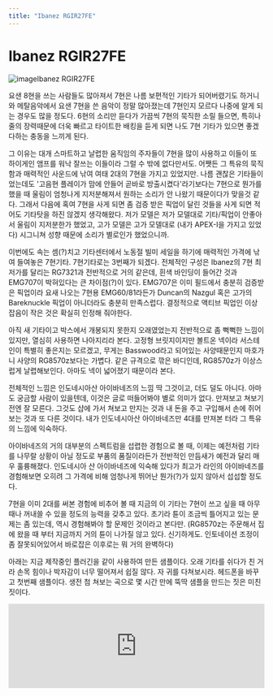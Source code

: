 ```yaml
---
title: "Ibanez RGIR27FE"
---
```

# Ibanez RGIR27FE

![image](def4396cd78a8d2907f15f7ce2ba3233.jpg)Ibanez RGIR27FE



요샌 8현을 쓰는 사람들도 많아져서 7현은 나름 보편적인 기타가 되어버렸기도 하거니와 메탈음악에서 요샌 7현을 쓴 음악이 정말 많아졌는데 7현인지 모르다 나중에 알게 되는 경우도 많을 정도다. 6현의 소리만 듣다가 가끔씩 7현의 묵직한 소릴 들으면, 특히나 줄의 장력때문에 더욱 빠르고 타이트한 배킹을 듣게 되면 나도 7현 기타가 있으면 좋겠다하는 충동을 느끼게 된다. 


그 이유는 대개 스마트하고 날렵한 움직임의 주자들이 7현을 많이 사용하고 이들이 또 하이게인 앰프를 워낙 잘쓰는 이들이라 그럴 수 밖에 없다만서도. 어쨋든 그 특유의 묵직함과 매력적인 사운드에 낚여 여태 2대의 7현을 가지고 있었지만. 나름 괜찮은 기타들이었는데도 '고음현 플레이가 맘에 안들어 곧바로 방출시켰다'라기보다는 7현으로 뭔가를 했을 때 울림이 엄청나게 지저분해져서 원하는 소리가 안 나왔기 때문이다가 맞을것 같다. 그래서 다음에 혹여 7현을 사게 되면 좀 검증 받은 픽업이 달린 것들을 사게 되면 적어도 기타탓을 하진 않겠지 생각해왔다. 저가 모델은 저가 모델대로 기타/픽업이 안좋아서 울림이 지저분한가 했었고, 고가 모델은 고가 모델대로 (내가 APEX-I을 가지고 있었다) 시그니쳐 성향 때문에 소리가 별로인가 했었으니까.


이번에도 속는 셈(?)치고 기타센터에서 노동절 빌미 세일을 하기에 매력적인 가격에 낚여 들여놓은 7현기타. 7현기타로는 3번째가 되겠다. 전체적인 구성은 Ibanez의 7현 최저가를 달리는 RG7321과 전반적으로 거의 같은데, 흰색 바인딩이 들어간 것과 EMG707이 박혀있다는 큰 차이점(?)이 있다. EMG707은 이미 필드에서 충분히 검증받은 픽업이라 요새 나오는 7현용 EMG60/81라든가 Duncan의 Nazgul 혹은 고가의 Bareknuckle 픽업이 아니더라도 충분히 만족스럽다. 결정적으로 액티브 픽업인 이상 잡음이 작은 것은 확실히 인정해 줘야한다.


아직 새 기타이고 박스에서 개봉되지 못한지 오래였었는지 전반적으로 좀 뻑뻑한 느낌이 있지만, 열심히 사용하면 나아지리라 본다. 고정형 브릿지이지만 볼트온 넥이라 서스테인이 특별히 좋은지는 모르겠고, 무게는 Basswood라고 되어있는 사양때문인지 마호가니 사양의 RG8570z보다는 가볍다. 같은 규격으로 깎은 바디인데, RG8570z가 이상스럽게 날렵해보인다. 아마도 넥이 넓어졌기 때문이라 본다.


전체적인 느낌은 인도네시아산 아이바네즈의 느낌 딱 그것이고, 더도 덜도 아니다. 아마도 궁금할 사람이 있을텐데, 이것은 글로 떠들어봐야 별로 의미가 없다. 만져보고 쳐보기 전엔 잘 모른다. 그것도 샵에 가서 쳐보고 만지는 것과 내 돈을 주고 구입해서 손에 쥐어보는 것과 또 다른 것이다. 내가 인도네시아산 아이바네즈만 4대를 만져본 터라 그 특유의 느낌에 익숙하다. 


아이바네즈의 거의 대부분의 스펙트럼을 섭렵한 경험으로 볼 때, 이제는 예전처럼 기타를 나무랄 상황이 아닐 정도로 부품의 품질이라든가 전반적인 만듬새가 예전과 달리 매우 훌륭해졌다. 인도네시아 산 아이바네즈에 익숙해 있다가 최고가 라인의 아이바네즈를 경험해보면 오히려 그 가격에 비해 엄청나게 뛰어난 뭔가(?)가 있지 않아서 섭섭할 정도다.


7현을 이미 2대를 써본 경험에 비추어 볼 때 지금의 이 기타는 7현이 쓰고 싶을 때 아무 때나 꺼내쓸 수 있을 정도의 능력을 갖추고 있다. 초기라 튠이 조금씩 틀어지고 있는 문제는 좀 있는데, 역시 경험해봐야 할 문제인 것이라고 본다만. (RG8570z는 주문해서 집에 왔을 때 부터 지금까지 거의 튠이 나가질 않고 있다. 신기하게도. 인토네이션 조정이 좀 잘못되어있어서 바로잡은 이후로는 뭐 거의 완벽하다)


아래는 지금 제작중인 플러긴을 같이 사용하여 만든 샘플이다. 오래 기타를 쉬다가 친 거라 손목 힘이나 박자감이 너무 떨어져서 쉽질 않다. 자 귀를 다쳐보시라. 헤드폰을 바꾸고 첫번째 샘플이다. 생전 첨 쳐보는 곡으로 몇 시간 만에 뚝딱 샘플을 만드는 짓은 미친 짓이다.




<iframe width="100%" height="166" scrolling="no" frameborder="no" src="https://w.soundcloud.com/player/?url=https%3A//api.soundcloud.com/tracks/167511752&amp;color=ff5500&amp;auto_play=false&amp;hide_related=false&amp;show_comments=true&amp;show_user=true&amp;show_reposts=false"></iframe>





